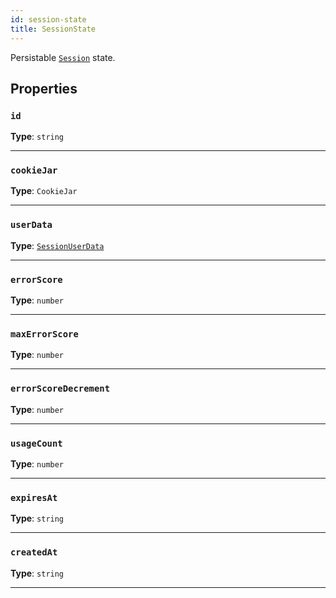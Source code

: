 ```yaml
---
id: session-state
title: SessionState
---
```


<a name="sessionstate"></a>

Persistable [`Session`](/docs/api/session) state.

## Properties

### `id`

**Type**: `string`

---

### `cookieJar`

**Type**: `CookieJar`

---

### `userData`

**Type**: [`SessionUserData`](/docs/api/session)

---

### `errorScore`

**Type**: `number`

---

### `maxErrorScore`

**Type**: `number`

---

### `errorScoreDecrement`

**Type**: `number`

---

### `usageCount`

**Type**: `number`

---

### `expiresAt`

**Type**: `string`

---

### `createdAt`

**Type**: `string`

---
